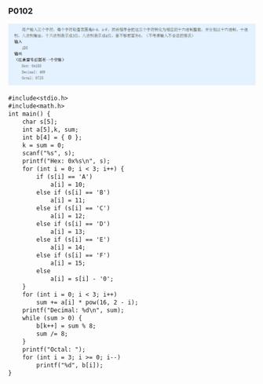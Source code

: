 ### P0102

![](https://github.com/wkrkk/RandomPictures/blob/master/%E8%93%9D%E6%A1%A5%E6%9D%AF/TIM%E6%88%AA%E5%9B%BE20190303172502.png?raw=true)

```
#include<stdio.h>
#include<math.h>
int main() {
	char s[5];
	int a[5],k, sum;
	int b[4] = { 0 };
	k = sum = 0;
	scanf("%s", s);
	printf("Hex: 0x%s\n", s);
	for (int i = 0; i < 3; i++) {
		if (s[i] == 'A')
			a[i] = 10;
		else if (s[i] == 'B')
			a[i] = 11;
		else if (s[i] == 'C')
			a[i] = 12;
		else if (s[i] == 'D')
			a[i] = 13;
		else if (s[i] == 'E')
			a[i] = 14;
		else if (s[i] == 'F')
			a[i] = 15;
		else
			a[i] = s[i] - '0';
	}
	for (int i = 0; i < 3; i++)
		sum += a[i] * pow(16, 2 - i);
	printf("Decimal: %d\n", sum);
	while (sum > 0) {
		b[k++] = sum % 8;
		sum /= 8;
	}
	printf("Octal: ");
	for (int i = 3; i >= 0; i--)
		printf("%d", b[i]);
}
```

